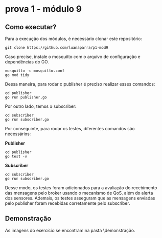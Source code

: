 # prova 1 - módulo 9

## Como executar?
Para a execução dos módulos, é necessário clonar este repositório:

```
git clone https://github.com/luanaparra/p1-mod9
```

Caso precise, instale o mosquitto com o arquivo de configuração e dependências do GO.

```
mosquitto -c mosquitto.conf
go mod tidy
```

Dessa maneira, para rodar o publisher é preciso realizar esses comandos:

```
cd publisher
go run publisher.go
```

Por outro lado, temos o subscriber:

```
cd subscriber
go run subscriber.go
```

Por conseguinte, para rodar os testes, diferentes comandos são necessários:

**Publisher**
```
cd publisher
go test -v
```

**Subscriber**
```
cd subscriber
go run subscriber.go
```

Desse modo, os testes foram adicionados para a avaliação do recebimento das mensagens pelo broker usando o mecanismo de QoS, além do alerta dos sensores. Ademais, os testes asseguram que as mensagens enviadas pelo publisher foram recebidas corretamente pelo subscriber. 

## Demonstração

As imagens do exercício se encontram na pasta \demonstração.





